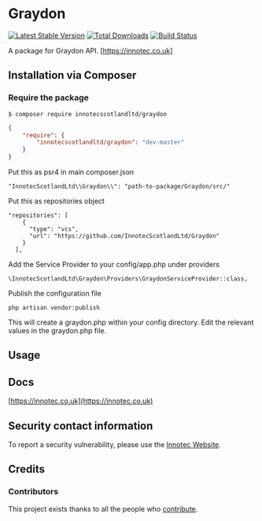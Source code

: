 # Graydon
[![Latest Stable Version]()](https://innotec.co.uk)
[![Total Downloads]()]()
[![Build Status]()]()

A package for Graydon API. [https://innotec.co.uk]

## Installation via Composer

### Require the package

```
$ composer require innotecscotlandltd/graydon
```
```json
{
    "require": {
        "innotecscotlandltd/graydon": "dev-master"
    }
}
```
Put this as psr4 in main composer.json
```
"InnotecScotlandLtd\\Graydon\\": "path-to-package/Graydon/src/"
```
Put this as repositories object
```
"repositories": [
    {
      "type": "vcs",
      "url": "https://github.com/InnotecScotlandLtd/Graydon"
    }
  ],
```
Add the Service Provider to your config/app.php under providers

```
\InnotecScotlandLtd\Graydon\Providers\GraydonServiceProvider::class,
```

Publish the configuration file
```
php artisan vendor:publish
```
This will create a graydon.php within your config directory. Edit the relevant values in the graydon.php file.

## Usage

## Docs
[https://innotec.co.uk](https://innotec.co.uk)
## Security contact information
To report a security vulnerability, please use the
[Innotec Website](https://innotec.co.uk).
## Credits
### Contributors
This project exists thanks to all the people who <a href="https://github.com/InnotecScotlandLtd/DarcyQuigleySalesforce/graphs/contributors" target="_blank">contribute</a>.
